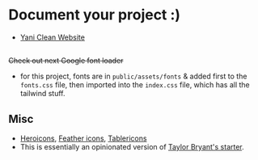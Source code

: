 # Document your project :)

- [Yani Clean Website](https://)
##
~~Check out next Google font loader~~
- for this project, fonts are in `public/assets/fonts` & added first to the `fonts.css` file, then imported into the `index.css` file, which has all the tailwind stuff.


## Misc
- [Heroicons](https://heroicons.dev/), [Feather icons](https://feathericons.com/), [Tablericons](https://tablericons.com/)
- This is essentially an opinionated version of [Taylor Bryant's starter](https://github.com/oddstronaut/next-starter-tailwind).
